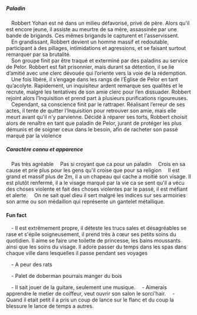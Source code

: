 ##### Paladin  

 Robbert Yohan est né dans un milieu défavorisé, privé de père. Alors qu'il est encore jeune, il assiste au meurtre de sa mère, assassinée par une bande de brigands. Ces mêmes brigands le capturent et l'asservissent.  
 En grandissant, Robbert devient un homme massif et redoutable, participant à des pillages, intimidations et agressions, et se faisant surtout remarquer par sa brutalité.  
 Son groupe finit par être traqué et exterminé par des paladins au service de Pelor. Robbert est fait prisonnier, mais durant sa détention, il se lie d’amitié avec une clerc dévouée qui l’oriente vers la voie de la rédemption.  
 Une fois libéré, il s’engage dans les rangs de l’Église de Pelor en tant qu’acolyte. Rapidement, un inquisiteur ardent remarque ses qualités et le recrute, malgré les tentatives de son amie clerc pour l’en dissuader. Robbert rejoint alors l’Inquisition et prend part à plusieurs purifications rigoureuses.  
 Cependant, sa conscience finit par le rattraper. Réalisant l’erreur de ses actes, il tente de quitter l’Inquisition pour retrouver son amie, mais elle meurt avant qu'il n'y parvienne. Décidé à réparer ses torts, Robbert choisit alors de renaître en tant que paladin de Pelor, jurant de protéger les plus démunis et de soigner ceux dans le besoin, afin de racheter son passé marqué par la violence

##### Caractère connu et apparence
 Pas très agréable
 Pas si croyant que ca pour un paladin
 Crois en sa cause et prie plus pour les gens qu'il croise que pour sa religion
 Il est grand et massif plus de 2m, il a un chapeau qui cache a moitié son visage. Il est plutôt renfermé, il a le visage marqué par la vie ca se sent qu'il a vécu des choses violente et fait des choses violentes par le passé, il est méfiant et alerte. 
 On ne sait quel dieu il sert malgré les indices sur ses armoiries son arme ou son médaillon qui représente un gantelet métallique. 

#### Fun fact

 - Il est extrêmement propre, il déteste les trucs sales et désagréables se rase et s'épile soigneusement, il prend très à cœur ses petits soins du quotidien. Il aime se faire une toilette de princesse, les bains moussants ainsi que les soins du visage. Il adore passer du temps dans les spas dans chaque ville dans lesquelles il passe pendant ses voyages

 - A peur des rats

 - Palet de doberman pourrais manger du bois

 - Il sait jouer de la guitare, seulement une musique.
 - Aimerais apprendre le metier de coiffeur, veut ouvrir son salon le sorci'hair.
 - Quand il etait petit il a pris un coup de lance sur le flanc et du coup la blessure le lance de temps a autres.